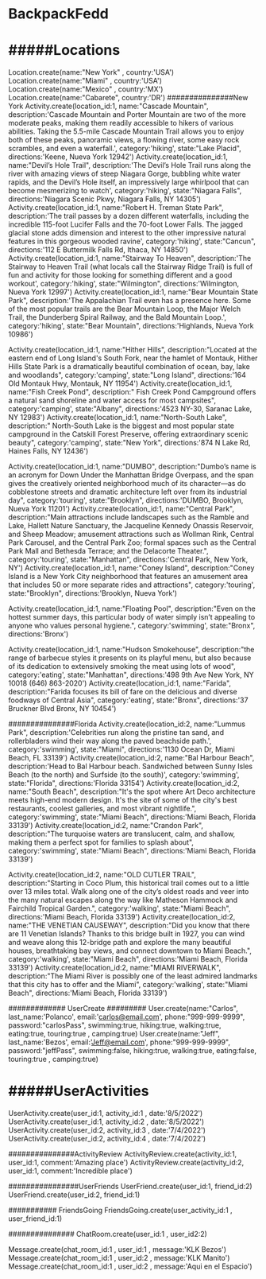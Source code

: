 # BackpackFedd
# #####Locations ###############
Location.create(name:"New York" , country:'USA')
Location.create(name:"Miami" , country:'USA')
Location.create(name:"Mexico" , country:'MX')
Location.create(name:"Cabarete", country:'DR')
###############New York
Activity.create(location_id:1, name:"Cascade Mountain", description:'Cascade Mountain and Porter Mountain are two of the more moderate peaks, making them readily accessible to hikers of various abilities. Taking the 5.5-mile Cascade Mountain Trail allows you to enjoy both of these peaks, panoramic views, a flowing river, some easy rock scrambles, and even a waterfall.', category:'hiking', state:"Lake Placid", directions:'Keene, Nueva York 12942')
Activity.create(location_id:1, name:"Devil’s Hole Trail", description:'The Devil’s Hole Trail runs along the river with amazing views of steep Niagara Gorge, bubbling white water rapids, and the Devil’s Hole itself, an impressively large whirlpool that can become mesmerizing to watch', category:'hiking', state:"Niagara Falls", directions:'Niagara Scenic Pkwy, Niagara Falls, NY 14305')
Activity.create(location_id:1, name:"Robert H. Treman State Park", description:'The trail passes by a dozen different waterfalls, including the incredible 115-foot Lucifer Falls and the 70-foot Lower Falls. The jagged glacial stone adds dimension and interest to the other impressive natural features in this gorgeous wooded ravine', category:'hiking', state:"Cancun", directions:'112 E Buttermilk Falls Rd, Ithaca, NY 14850')
Activity.create(location_id:1, name:"Stairway To Heaven", description:'The Stairway to Heaven Trail (what locals call the Stairway Ridge Trail) is full of fun and activity for those looking for something different and a good workout', category:'hiking', state:"Wilmington", directions:'Wilmington, Nueva York 12997')
Activity.create(location_id:1, name:"Bear Mountain State Park", description:'The Appalachian Trail even has a presence here. Some of the most popular trails are the Bear Mountain Loop, the Major Welch Trail, the Dunderberg Spiral Railway, and the Bald Mountain Loop.', category:'hiking', state:"Bear Mountain", directions:'Highlands, Nueva York 10986')


Activity.create(location_id:1, name:"Hither Hills", description:"Located at the eastern end of Long Island's South Fork, near the hamlet of Montauk, Hither Hills State Park is a dramatically beautiful combination of ocean, bay, lake and woodlands", category:'camping', state:"Long Island", directions:'164 Old Montauk Hwy, Montauk, NY 11954')
Activity.create(location_id:1, name:"Fish Creek Pond", description:" Fish Creek Pond Campground offers a natural sand shoreline and water access for most campsites", category:'camping', state:"Albany", directions:'4523 NY-30, Saranac Lake, NY 12983')
Activity.create(location_id:1, name:"North-South Lake", description:" North-South Lake is the biggest and most popular state campground in the Catskill Forest Preserve, offering extraordinary scenic beauty", category:'camping', state:"New York", directions:'874 N Lake Rd, Haines Falls, NY 12436')


Activity.create(location_id:1, name:"DUMBO", description:"Dumbo’s name is an acronym for Down Under the Manhattan Bridge Overpass, and the span gives the creatively oriented neighborhood much of its character—as do cobblestone streets and dramatic architecture left over from its industrial day", category:'touring', state:"Brooklyn", directions:'DUMBO, Brooklyn, Nueva York 11201')
Activity.create(location_id:1, name:"Central Park", description:"Main attractions include landscapes such as the Ramble and Lake, Hallett Nature Sanctuary, the Jacqueline Kennedy Onassis Reservoir, and Sheep Meadow; amusement attractions such as Wollman Rink, Central Park Carousel, and the Central Park Zoo; formal spaces such as the Central Park Mall and Bethesda Terrace; and the Delacorte Theater.", category:'touring', state:"Manhattan", directions:'Central Park, New York, NY')
Activity.create(location_id:1, name:"Coney Island", description:"Coney Island is a New York City neighborhood that features an amusement area that includes 50 or more separate rides and attractions", category:'touring', state:"Brooklyn", directions:'Brooklyn, Nueva York')


Activity.create(location_id:1, name:"Floating Pool", description:"Even on the hottest summer days, this particular body of water simply isn’t appealing to anyone who values personal hygiene.", category:'swimming', state:"Bronx", directions:'Bronx')

Activity.create(location_id:1, name:"Hudson Smokehouse", description:"the range of barbecue styles it presents on its playful menu, but also because of its dedication to extensively smoking the meat using lots of wood", category:'eating', state:"Manhattan", directions:'498 9th Ave New York, NY 10018 (646) 863-2020')
Activity.create(location_id:1, name:"Farida", description:"Farida focuses its bill of fare on the delicious and diverse foodways of Central Asia", category:'eating', state:"Bronx", directions:'37 Bruckner Blvd Bronx, NY 10454')




###############Florida
Activity.create(location_id:2, name:"Lummus Park", description:'Celebrities run along the pristine tan sand, and rollerbladers wind their way along the paved beachside path.', category:'swimming', state:"Miami", directions:'1130 Ocean Dr, Miami Beach, FL 33139')
Activity.create(location_id:2, name:"Bal Harbour Beach", description:'Head to Bal Harbour beach. Sandwiched between Sunny Isles Beach (to the north) and Surfside (to the south)', category:'swimming', state:"Florida", directions:'Florida 33154')
Activity.create(location_id:2, name:"South Beach", description:"It's the spot where Art Deco architecture meets high-end modern design. It's the site of some of the city's best restaurants, coolest galleries, and most vibrant nightlife.", category:'swimming', state:"Miami Beach", directions:'Miami Beach, Florida 33139')
Activity.create(location_id:2, name:"Crandon Park", description:"The turquoise waters are translucent, calm, and shallow, making them a perfect spot for families to splash about", category:'swimming', state:"Miami Beach", directions:'Miami Beach, Florida 33139')


Activity.create(location_id:2, name:"OLD CUTLER TRAIL", description:"Starting in Coco Plum, this historical trail comes out to a little over 13 miles total. Walk along one of the city’s oldest roads and veer into the many natural escapes along the way like Matheson Hammock and Fairchild Tropical Garden.", category:'walking', state:"Miami Beach", directions:'Miami Beach, Florida 33139')
Activity.create(location_id:2, name:"THE VENETIAN CAUSEWAY", description:"Did you know that there are 11 Venetian Islands? Thanks to this bridge built in 1927, you can wind and weave along this 12-bridge path and explore the many beautiful houses, breathtaking bay views, and connect downtown to Miami Beach.", category:'walking', state:"Miami Beach", directions:'Miami Beach, Florida 33139')
Activity.create(location_id:2, name:"MIAMI RIVERWALK", description:"The Miami River is possibly one of the least admired landmarks that this city has to offer and the Miami", category:'walking', state:"Miami Beach", directions:'Miami Beach, Florida 33139')

############# UserCreate #########
User.create(name:"Carlos", last_name:'Polanco', email:'carlos@email.com', phone:"999-999-9999", password:"carlosPass", swimming:true, hiking:true, walking:true, eating:true, touring:true , camping:true)
User.create(name:"Jeff", last_name:'Bezos', email:'Jeff@email.com', phone:"999-999-9999", password:"jeffPass", swimming:false, hiking:true, walking:true, eating:false, touring:true , camping:true)


# #####UserActivities
UserActivity.create(user_id:1, activity_id:1 , date:'8/5/2022')
UserActivity.create(user_id:1, activity_id:2 , date:'8/5/2022')
UserActivity.create(user_id:2, activity_id:3 , date:'7/4/2022')
UserActivity.create(user_id:2, activity_id:4 , date:'7/4/2022')


###############ActivityReview
ActivityReview.create(activity_id:1,  user_id:1, comment:'Amazing place')
ActivityReview.create(activity_id:2,  user_id:1, comment:'Incredible place')



################UserFriends
UserFriend.create(user_id:1, friend_id:2)
UserFriend.create(user_id:2, friend_id:1)



########### FriendsGoing
FriendsGoing.create(user_activity_id:1 , user_friend_id:1)


###############
ChatRoom.create(user_id:1 , user_id2:2)

Message.create(chat_room_id:1 , user_id:1 , message:'KLK Bezos')
Message.create(chat_room_id:1 , user_id:2 , message:'KLK Manito')
Message.create(chat_room_id:1 , user_id:2 , message:'Aqui en el Espacio')
